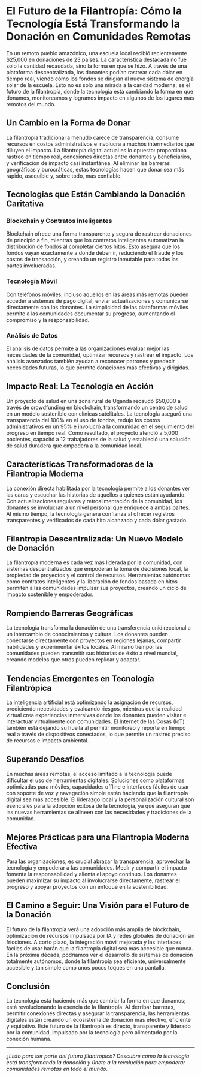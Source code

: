 # El Futuro de la Filantropía: Cómo la Tecnología Está Transformando la Donación en Comunidades Remotas

En un remoto pueblo amazónico, una escuela local recibió recientemente $25,000 en donaciones de 23 países. La característica destacada no fue solo la cantidad recaudada, sino la forma en que se hizo. A través de una plataforma descentralizada, los donantes podían rastrear cada dólar en tiempo real, viendo cómo los fondos se dirigían al nuevo sistema de energía solar de la escuela. Esto no es solo una mirada a la caridad moderna; es el futuro de la filantropía, donde la tecnología está cambiando la forma en que donamos, monitoreamos y logramos impacto en algunos de los lugares más remotos del mundo.

## Un Cambio en la Forma de Donar

La filantropía tradicional a menudo carece de transparencia, consume recursos en costos administrativos e involucra a muchos intermediarios que diluyen el impacto. La filantropía digital actual es lo opuesto: proporciona rastreo en tiempo real, conexiones directas entre donantes y beneficiarios, y verificación de impacto casi instantánea. Al eliminar las barreras geográficas y burocráticas, estas tecnologías hacen que donar sea más rápido, asequible y, sobre todo, más confiable.

## Tecnologías que Están Cambiando la Donación Caritativa

### Blockchain y Contratos Inteligentes
Blockchain ofrece una forma transparente y segura de rastrear donaciones de principio a fin, mientras que los contratos inteligentes automatizan la distribución de fondos al completar ciertos hitos. Esto asegura que los fondos vayan exactamente a donde deben ir, reduciendo el fraude y los costos de transacción, y creando un registro inmutable para todas las partes involucradas.

### Tecnología Móvil
Con teléfonos móviles, incluso aquellos en las áreas más remotas pueden acceder a sistemas de pago digital, enviar actualizaciones y comunicarse directamente con los donantes. La simplicidad de las plataformas móviles permite a las comunidades documentar su progreso, aumentando el compromiso y la responsabilidad.

### Análisis de Datos
El análisis de datos permite a las organizaciones evaluar mejor las necesidades de la comunidad, optimizar recursos y rastrear el impacto. Los análisis avanzados también ayudan a reconocer patrones y predecir necesidades futuras, lo que permite donaciones más efectivas y dirigidas.

## Impacto Real: La Tecnología en Acción

Un proyecto de salud en una zona rural de Uganda recaudó $50,000 a través de crowdfunding en blockchain, transformando un centro de salud en un modelo sostenible con clínicas satelitales. La tecnología aseguró una transparencia del 100% en el uso de fondos, redujo los costos administrativos en un 95% e involucró a la comunidad en el seguimiento del progreso en tiempo real. Como resultado, el proyecto atendió a 5,000 pacientes, capacitó a 12 trabajadores de la salud y estableció una solución de salud duradera que empodera a la comunidad local.

## Características Transformadoras de la Filantropía Moderna

La conexión directa habilitada por la tecnología permite a los donantes ver las caras y escuchar las historias de aquellos a quienes están ayudando. Con actualizaciones regulares y retroalimentación de la comunidad, los donantes se involucran a un nivel personal que enriquece a ambas partes. Al mismo tiempo, la tecnología genera confianza al ofrecer registros transparentes y verificados de cada hito alcanzado y cada dólar gastado.

## Filantropía Descentralizada: Un Nuevo Modelo de Donación

La filantropía moderna es cada vez más liderada por la comunidad, con sistemas descentralizados que empoderan la toma de decisiones local, la propiedad de proyectos y el control de recursos. Herramientas autónomas como contratos inteligentes y la liberación de fondos basada en hitos permiten a las comunidades impulsar sus proyectos, creando un ciclo de impacto sostenible y empoderador.

## Rompiendo Barreras Geográficas

La tecnología transforma la donación de una transferencia unidireccional a un intercambio de conocimientos y cultura. Los donantes pueden conectarse directamente con proyectos en regiones lejanas, compartir habilidades y experimentar éxitos locales. Al mismo tiempo, las comunidades pueden transmitir sus historias de éxito a nivel mundial, creando modelos que otros pueden replicar y adaptar.

## Tendencias Emergentes en Tecnología Filantrópica

La inteligencia artificial está optimizando la asignación de recursos, prediciendo necesidades y evaluando riesgos, mientras que la realidad virtual crea experiencias inmersivas donde los donantes pueden visitar e interactuar virtualmente con comunidades. El Internet de las Cosas (IoT) también está dejando su huella al permitir monitoreo y reporte en tiempo real a través de dispositivos conectados, lo que permite un rastreo preciso de recursos e impacto ambiental.

## Superando Desafíos

En muchas áreas remotas, el acceso limitado a la tecnología puede dificultar el uso de herramientas digitales. Soluciones como plataformas optimizadas para móviles, capacidades offline e interfaces fáciles de usar con soporte de voz y navegación simple están haciendo que la filantropía digital sea más accesible. El liderazgo local y la personalización cultural son esenciales para la adopción exitosa de la tecnología, ya que aseguran que las nuevas herramientas se alineen con las necesidades y tradiciones de la comunidad.

## Mejores Prácticas para una Filantropía Moderna Efectiva

Para las organizaciones, es crucial abrazar la transparencia, aprovechar la tecnología y empoderar a las comunidades. Medir y compartir el impacto fomenta la responsabilidad y alienta el apoyo continuo. Los donantes pueden maximizar su impacto al involucrarse directamente, rastrear el progreso y apoyar proyectos con un enfoque en la sostenibilidad.

## El Camino a Seguir: Una Visión para el Futuro de la Donación

El futuro de la filantropía verá una adopción más amplia de blockchain, optimización de recursos impulsada por IA y redes globales de donación sin fricciones. A corto plazo, la integración móvil mejorada y las interfaces fáciles de usar harán que la filantropía digital sea más accesible que nunca. En la próxima década, podríamos ver el desarrollo de sistemas de donación totalmente autónomos, donde la filantropía sea eficiente, universalmente accesible y tan simple como unos pocos toques en una pantalla.

## Conclusión

La tecnología está haciendo más que cambiar la forma en que donamos; está revolucionando la esencia de la filantropía. Al derribar barreras, permitir conexiones directas y asegurar la transparencia, las herramientas digitales están creando un ecosistema de donación más efectivo, eficiente y equitativo. Este futuro de la filantropía es directo, transparente y liderado por la comunidad, impulsado por la tecnología pero alimentado por la conexión humana.

---

*¿Listo para ser parte del futuro filantrópico? Descubre cómo la tecnología está transformando la donación y únete a la revolución para empoderar comunidades remotas en todo el mundo.*
